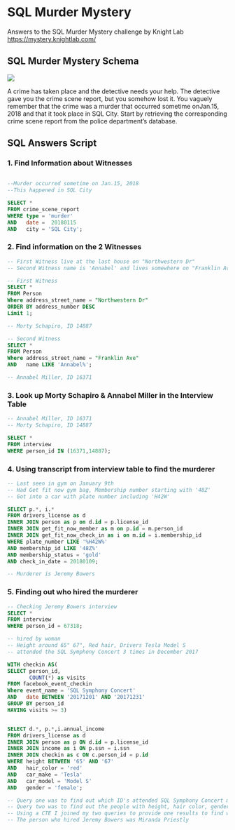 # SQL Murder Mystery
Answers to the SQL Murder Mystery challenge by Knight Lab https://mystery.knightlab.com/

## SQL Murder Mystery Schema
<img src='https://mystery.knightlab.com/schema.png'>

A crime has taken place and the detective needs your help. The detective gave you the crime scene report, but you somehow lost it. You vaguely remember that the crime was a ​murder​ that occurred sometime on ​Jan.15, 2018​ and that it took place in ​SQL City​. Start by retrieving the corresponding crime scene report from the police department’s database.


## SQL Answers Script

### 1. Find Information about Witnesses
```sql

--Murder occurred sometime on Jan.15, 2018
--This happened in SQL City

SELECT *
FROM crime_scene_report
WHERE type = 'murder'
AND   date =  20180115
AND   city = 'SQL City';
```

### 2. Find information on the 2 Witnesses
```sql
-- First Witness live at the last house on "Northwestern Dr"
-- Second Witness name is 'Annabel' and lives somewhere on "Franklin Ave"

-- First Witness
SELECT *
FROM Person
Where address_street_name = "Northwestern Dr"
ORDER BY address_number DESC
Limit 1;

-- Morty Schapiro, ID 14887

-- Second Witness
SELECT *
FROM Person
Where address_street_name = "Franklin Ave"
AND   name LIKE 'Annabel%';

-- Annabel Miller, ID 16371
```

### 3. Look up Morty Schapiro & Annabel Miller in the Interview Table
```sql
-- Annabel Miller, ID 16371
-- Morty Schapiro, ID 14887

SELECT *
FROM interview 
WHERE person_id IN (16371,14887);
```

### 4. Using transcript from interview table to find the murderer
```sql
-- Last seen in gym on January 9th
-- Had Get fit now gym bag, Membership number starting with '48Z'
-- Got into a car with plate number including 'H42W'

SELECT p.*, i.*
FROM drivers_license as d
INNER JOIN person as p on d.id = p.license_id
INNER JOIN get_fit_now_member as m on p.id = m.person_id
INNER JOIN get_fit_now_check_in as i on m.id = i.membership_id
WHERE plate_number LIKE '%H42W%'
AND membership_id LIKE '48Z%'
AND membership_status = 'gold'
AND check_in_date = 20180109;

-- Murderer is Jeremy Bowers
```

### 5. Finding out who hired the murderer
```sql
-- Checking Jeremy Bowers interview
SELECT *
FROM interview
WHERE person_id = 67318;
```
```sql
-- hired by woman 
-- Height around 65" 67", Red hair, Drivers Tesla Model S
-- attended the SQL Symphony Concert 3 times in December 2017

WITH checkin AS(
SELECT person_id,
	   COUNT(*) as visits
FROM facebook_event_checkin
Where event_name = 'SQL Symphony Concert'
AND   date BETWEEN '20171201' AND '20171231'
GROUP BY person_id
HAVING visits >= 3)


SELECT d.*, p.*,i.annual_income
FROM drivers_license as d
INNER JOIN person as p ON d.id = p.license_id
INNER JOIN income as i ON p.ssn = i.ssn
INNER JOIN checkin as c ON c.person_id = p.id 
WHERE height BETWEEN '65' AND '67'
AND   hair_color = 'red'
AND   car_make = 'Tesla'
AND   car_model = 'Model S'
AND   gender = 'female';

-- Query one was to find out which ID's attended SQL Symphony Concert more than 3 times in December
-- Query two was to find out the people with height, hair color, gender & car from Jeremy Bowers interview transcript
-- Using a CTE I joined my two queries to provide one results to find who hired Jeremy Bowers
-- The person who hired Jeremy Bowers was Miranda Priestly
 ```






              
              



              







              
              



              
